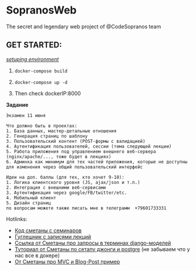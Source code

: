 # SopranosWeb
The secret  and legendary web project of @CodeSopranos team
## GET STARTED:
[*setuping environment*](https://testdriven.io/blog/dockerizing-django-with-postgres-gunicorn-and-nginx/)

 1. ```docker-compose build```<br>

 2. ```docker-compose up -d```<br>

 3. Then check dockerIP:8000<br>

**Задание**<br>
```
Экзамен 11 июня

Что должно быть в проектах:
1. База данных, мастер-детальные отношения
2. Генерация страниц по шаблону
3. Пользовательский контент (POST-формы с валидацией)
4. Аутентификация пользователей, сессии (тема следующей лекции)
5. Работа приложения под управлением внешнего веб-сервера (nginx/apache/..., тоже будет в лекциях)
6. Админка как минимум для тех частей приложения, которые не доступны для изменения через общий пользовательский интерфейс

Идеи на доп. баллы (для тех, кто хочет 9-10):
1. Логика клиентского уровня (JS, ajax/json и т.п.)
2. Интеграция с внешними веб-сервисами
3. Аутентификация через google/FB/twitter/etc.
4. Мобильный клиент
5. Дизайн страниц
по вопросам можете также писать мне в телеграмм  +79601733331
``` 
 
Hotlinks:
 - [Код сметаны с семинаров](https://bitbucket.org/osmetanin/pmi17/src/master/)
 - [Гуглешник с записями лекций](https://drive.google.com/drive/folders/1WmCNTIeBVCgo0prX4ndMkqfpRGpqmt4V)
 - [Ссылка от Сметаны про запросы в терминах django-моделей](https://docs.djangoproject.com/en/3.0/topics/db/queries/)
 - [Туториал от Сметаны по сетапу джонги и postgre](https://github.com/CodeSopranos/SopranosWeb/blob/master/tmp_smetana1.txt) (не забываем что у нас все в докере)
 - [От Сметаны про MVC и Blog-Post пример](https://github.com/CodeSopranos/SopranosWeb/blob/master/tmp_smetana2.txt)
